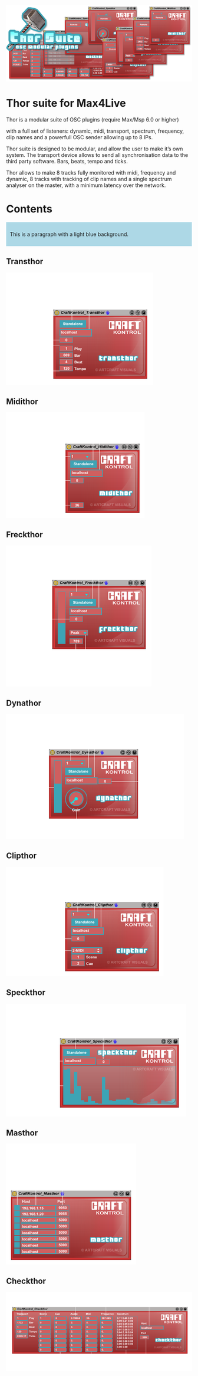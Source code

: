 ![Thor suite image](https://github.com/CraftKontrol/Thor-Suite-for-Max4Live/blob/main/Images/ThorSuite.png?raw=true)
# Thor suite for Max4Live
Thor is a modular suite of OSC plugins
(require Max/Msp 6.0 or higher)

with a full set of listeners: dynamic, midi, transport,
spectrum, frequency, clip names
and a powerfull OSC sender allowing up to 8 IPs.

Thor suite is designed to be modular, and allow the user to make it’s own system. The transport device allows to send all synchronisation data to the third party software. Bars, beats, tempo and ticks.

Thor allows to make 8 tracks fully monitored with midi, frequency and dynamic, 8 tracks with tracking of clip names and a single spectrum analyser on the master, with a minimum latency over the network.

# Contents

<div style="background-color: lightblue; padding: 10px;">
  <p>This is a paragraph with a light blue background.</p>
</div>

    

## Transthor
![Transthor image](https://github.com/CraftKontrol/Thor-Suite-for-Max4Live/blob/main/Images/Transthor_Usage.png?raw=true)

## Midithor
![Transthor image](https://github.com/CraftKontrol/Thor-Suite-for-Max4Live/blob/main/Images/Midithor_Usage.png?raw=true)

## Freckthor
![Transthor image](https://github.com/CraftKontrol/Thor-Suite-for-Max4Live/blob/main/Images/Freckthor_Usage.png?raw=true)

## Dynathor
![Transthor image](https://github.com/CraftKontrol/Thor-Suite-for-Max4Live/blob/main/Images/Dynathor_Usage.png?raw=true)

## Clipthor
![Transthor image](https://github.com/CraftKontrol/Thor-Suite-for-Max4Live/blob/main/Images/Clipthor_Usage.png?raw=true)

## Speckthor
![Transthor image](https://github.com/CraftKontrol/Thor-Suite-for-Max4Live/blob/main/Images/Speckthor_Usage.png?raw=true)

## Masthor
![Transthor image](https://github.com/CraftKontrol/Thor-Suite-for-Max4Live/blob/main/Images/Masthor_Usage.png?raw=true)

## Checkthor
![Transthor image](https://github.com/CraftKontrol/Thor-Suite-for-Max4Live/blob/main/Images/Checkthor_Usage.png?raw=true)